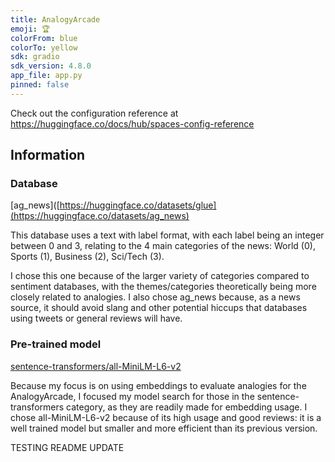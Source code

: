 ```yaml
---
title: AnalogyArcade
emoji: 🏆
colorFrom: blue
colorTo: yellow
sdk: gradio
sdk_version: 4.8.0
app_file: app.py
pinned: false
---
```


Check out the configuration reference at https://huggingface.co/docs/hub/spaces-config-reference

## Information
### Database
[ag_news]([https://huggingface.co/datasets/glue](https://huggingface.co/datasets/ag_news)

This database uses a text with label format, with each label being an integer between 0 and 3, relating to the 4 main categories of the news:  World (0), Sports (1), Business (2), Sci/Tech (3).

I chose this one because of the larger variety of categories compared to sentiment databases, with the themes/categories theoretically being more closely related to analogies. I also chose ag_news because, as a news source, it should avoid slang and other potential hiccups that databases using tweets or general reviews will have.

### Pre-trained model
[sentence-transformers/all-MiniLM-L6-v2](https://huggingface.co/sentence-transformers/all-MiniLM-L6-v2)

Because my focus is on using embeddings to evaluate analogies for the AnalogyArcade, I focused my model search for those in the sentence-transformers category, as they are readily made for embedding usage. I chose all-MiniLM-L6-v2 because of its high usage and good reviews: it is a well trained model but smaller and more efficient than its previous version.

TESTING README UPDATE
